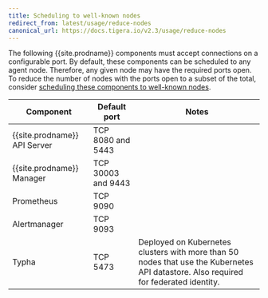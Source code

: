 ```yaml
---
title: Scheduling to well-known nodes
redirect_from: latest/usage/reduce-nodes
canonical_url: https://docs.tigera.io/v2.3/usage/reduce-nodes
---
```


The following {{site.prodname}} components must accept connections on
a configurable port. By default, these components can be scheduled to any agent node.
Therefore, any given node may have the required ports open. To reduce the number of
nodes with the ports open to a subset of the total, consider
[scheduling these components to well-known nodes](https://kubernetes.io/docs/concepts/configuration/assign-pod-node/).

| Component                    | Default port        | Notes                                                                                                                                |
|------------------------------|---------------------|--------------------------------------------------------------------------------------------------------------------------------------|
| {{site.prodname}} API Server | TCP 8080 and 5443   |                                                                                                                                      |
| {{site.prodname}} Manager    | TCP 30003 and 9443  |                                                                                                                                      |
| Prometheus                   | TCP 9090            |                                                                                                                                      |
| Alertmanager                 | TCP 9093            |                                                                                                                                      |
| Typha                        | TCP 5473            | Deployed on Kubernetes clusters with more than 50 nodes that use the Kubernetes API datastore. Also required for federated identity. |
